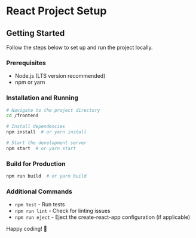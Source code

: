 # React Project Setup

## Getting Started

Follow the steps below to set up and run the project locally.

### Prerequisites

- Node.js (LTS version recommended)
- npm or yarn

### Installation and Running

```sh
# Navigate to the project directory
cd /frontend

# Install dependencies
npm install  # or yarn install

# Start the development server
npm start  # or yarn start
```

### Build for Production

```sh
npm run build  # or yarn build
```

### Additional Commands

- `npm test` - Run tests
- `npm run lint` - Check for linting issues
- `npm run eject` - Eject the create-react-app configuration (if applicable)

Happy coding! 🚀
